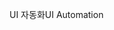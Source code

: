 <span data-ttu-id="01e7f-101">UI 자동화</span><span class="sxs-lookup"><span data-stu-id="01e7f-101">UI Automation</span></span>